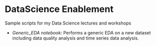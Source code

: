 # DataScience Enablement
Sample scripts for my Data Science lectures and workshops

- *Generic_EDA notebook*: Performs a generic EDA on a new dataset including data quality analysis and time series data analysis.


